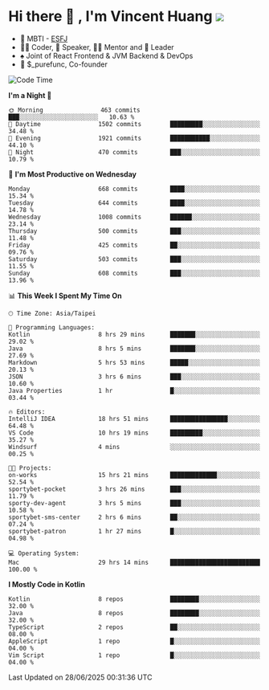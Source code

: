 # Hi there 👋 , I'm Vincent Huang ![](https://komarev.com/ghpvc/?username=Jian-Min-Huang)
- 👀 MBTI - [ESFJ](https://www.16personalities.com/esfj-personality)
- 👨‍💻 Coder, 🎤 Speaker, 👨‍🏫 Mentor and 🚀 Leader
- ♠️ Joint of React Frontend & JVM Backend & DevOps
- 💼 $_purefunc, Co-founder

<!--START_SECTION:waka-->
![Code Time](http://img.shields.io/badge/Code%20Time-5%2C512%20hrs%2049%20mins-blue)

**I'm a Night 🦉** 

```text
🌞 Morning                463 commits         ███░░░░░░░░░░░░░░░░░░░░░░   10.63 % 
🌆 Daytime                1502 commits        █████████░░░░░░░░░░░░░░░░   34.48 % 
🌃 Evening                1921 commits        ███████████░░░░░░░░░░░░░░   44.10 % 
🌙 Night                  470 commits         ███░░░░░░░░░░░░░░░░░░░░░░   10.79 % 
```
📅 **I'm Most Productive on Wednesday** 

```text
Monday                   668 commits         ████░░░░░░░░░░░░░░░░░░░░░   15.34 % 
Tuesday                  644 commits         ████░░░░░░░░░░░░░░░░░░░░░   14.78 % 
Wednesday                1008 commits        ██████░░░░░░░░░░░░░░░░░░░   23.14 % 
Thursday                 500 commits         ███░░░░░░░░░░░░░░░░░░░░░░   11.48 % 
Friday                   425 commits         ██░░░░░░░░░░░░░░░░░░░░░░░   09.76 % 
Saturday                 503 commits         ███░░░░░░░░░░░░░░░░░░░░░░   11.55 % 
Sunday                   608 commits         ███░░░░░░░░░░░░░░░░░░░░░░   13.96 % 
```


📊 **This Week I Spent My Time On** 

```text
🕑︎ Time Zone: Asia/Taipei

💬 Programming Languages: 
Kotlin                   8 hrs 29 mins       ███████░░░░░░░░░░░░░░░░░░   29.02 % 
Java                     8 hrs 5 mins        ███████░░░░░░░░░░░░░░░░░░   27.69 % 
Markdown                 5 hrs 53 mins       █████░░░░░░░░░░░░░░░░░░░░   20.13 % 
JSON                     3 hrs 6 mins        ███░░░░░░░░░░░░░░░░░░░░░░   10.60 % 
Java Properties          1 hr                █░░░░░░░░░░░░░░░░░░░░░░░░   03.44 % 

🔥 Editors: 
IntelliJ IDEA            18 hrs 51 mins      ████████████████░░░░░░░░░   64.48 % 
VS Code                  10 hrs 19 mins      █████████░░░░░░░░░░░░░░░░   35.27 % 
Windsurf                 4 mins              ░░░░░░░░░░░░░░░░░░░░░░░░░   00.25 % 

🐱‍💻 Projects: 
on-works                 15 hrs 21 mins      █████████████░░░░░░░░░░░░   52.54 % 
sportybet-pocket         3 hrs 26 mins       ███░░░░░░░░░░░░░░░░░░░░░░   11.79 % 
sporty-dev-agent         3 hrs 5 mins        ███░░░░░░░░░░░░░░░░░░░░░░   10.58 % 
sportybet-sms-center     2 hrs 6 mins        ██░░░░░░░░░░░░░░░░░░░░░░░   07.24 % 
sportybet-patron         1 hr 27 mins        █░░░░░░░░░░░░░░░░░░░░░░░░   04.98 % 

💻 Operating System: 
Mac                      29 hrs 14 mins      █████████████████████████   100.00 % 
```

**I Mostly Code in Kotlin** 

```text
Kotlin                   8 repos             ████████░░░░░░░░░░░░░░░░░   32.00 % 
Java                     8 repos             ████████░░░░░░░░░░░░░░░░░   32.00 % 
TypeScript               2 repos             ██░░░░░░░░░░░░░░░░░░░░░░░   08.00 % 
AppleScript              1 repo              █░░░░░░░░░░░░░░░░░░░░░░░░   04.00 % 
Vim Script               1 repo              █░░░░░░░░░░░░░░░░░░░░░░░░   04.00 % 
```




 Last Updated on 28/06/2025 00:31:36 UTC
<!--END_SECTION:waka-->
